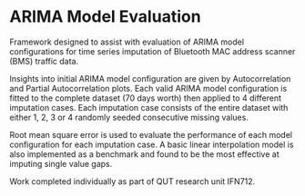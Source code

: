 # ARIMA Model Evaluation
Framework designed to assist with evaluation of ARIMA model configurations for time series imputation of Bluetooth MAC address scanner (BMS) traffic data.

Insights into initial ARIMA model configuration are given by Autocorrelation and Partial Autocorrelation plots. Each valid ARIMA model configuration is fitted to the complete dataset (70 days worth) then applied to 4 different imputation cases. Each imputation case consists of the entire dataset with either 1, 2, 3 or 4 randomly seeded consecutive missing values.

Root mean square error is used to evaluate the performance of each model configuration for each imputation case. A basic linear interpolation model is also implemented as a benchmark and found to be the most effective at imputing single value gaps.

Work completed individually as part of QUT research unit IFN712.
